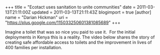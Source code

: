 +++
title = "Ecotact uses sanitation to unite communities"
date = 2011-03-13T21:11:00Z
updated = 2011-03-13T21:11:43Z
blogimport = true 
[author]
	name = "Darian Hickman"
	uri = "https://plus.google.com/115033250601381085689"
+++

Imagine a toilet that was so nice you paid to use it. &nbsp;For the initial deployments in Kenya this is a reality. The video below shares the story of creating safe affordable access to toilets and the improvement in lives of 400 families per installation. <br /><br /><div class="separator" style="clear: both; text-align: center;"><object width="320" height="266" class="BLOGGER-youtube-video" classid="clsid:D27CDB6E-AE6D-11cf-96B8-444553540000" codebase="http://download.macromedia.com/pub/shockwave/cabs/flash/swflash.cab#version=6,0,40,0" data-thumbnail-src="http://3.gvt0.com/vi/F83-1HdUAu8/0.jpg"><param name="movie" value="http://www.youtube.com/v/F83-1HdUAu8&fs=1&source=uds" /><param name="bgcolor" value="#FFFFFF" /><embed width="320" height="266" src="http://www.youtube.com/v/F83-1HdUAu8&fs=1&source=uds" type="application/x-shockwave-flash"></embed></object></div>
